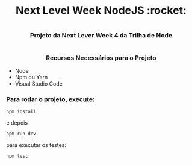 <h1 align="center">Next Level Week NodeJS :rocket:</h1>
<h1 align="center"></h1>
<h3 align="center">Projeto da Next Lever Week 4 da Trilha de Node</h3>
<img align="center" src="">

<h3 align="center">Recursos Necessários para o Projeto</h3>

* Node
* Npm ou Yarn
* Visual Studio Code

### Para rodar o projeto, execute: 

```npm install```
 
e depois

```npm run dev```

para executar os testes:

```npm test```
